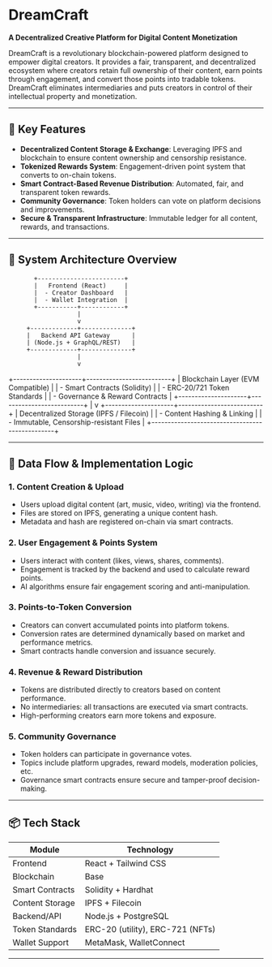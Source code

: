 # DreamCraft

**A Decentralized Creative Platform for Digital Content Monetization**

DreamCraft is a revolutionary blockchain-powered platform designed to empower digital creators. It provides a fair, transparent, and decentralized ecosystem where creators retain full ownership of their content, earn points through engagement, and convert those points into tradable tokens. DreamCraft eliminates intermediaries and puts creators in control of their intellectual property and monetization.

---

## 🚀 Key Features

- **Decentralized Content Storage & Exchange**: Leveraging IPFS and blockchain to ensure content ownership and censorship resistance.
- **Tokenized Rewards System**: Engagement-driven point system that converts to on-chain tokens.
- **Smart Contract-Based Revenue Distribution**: Automated, fair, and transparent token rewards.
- **Community Governance**: Token holders can vote on platform decisions and improvements.
- **Secure & Transparent Infrastructure**: Immutable ledger for all content, rewards, and transactions.

---

## 🧩 System Architecture Overview
           +------------------------+
           |   Frontend (React)     |
           |  - Creator Dashboard   |
           |  - Wallet Integration  |
           +-----------+------------+
                       |
                       v
         +-------------+--------------+
         |   Backend API Gateway      |
         | (Node.js + GraphQL/REST)   |
         +-------------+--------------+
                       |
                       v
 +---------------------+--------------------------+
 |             Blockchain Layer (EVM Compatible)  |
 | - Smart Contracts (Solidity)                   |
 | - ERC-20/721 Token Standards                   |
 | - Governance & Reward Contracts                |
 +---------------------+--------------------------+
                       |
                       v
 +---------------------+--------------------------+
 | Decentralized Storage (IPFS / Filecoin)        |
 | - Content Hashing & Linking                    |
 | - Immutable, Censorship-resistant Files        |
 +------------------------------------------------+

 ---

## 🔄 Data Flow & Implementation Logic

### 1. Content Creation & Upload

- Users upload digital content (art, music, video, writing) via the frontend.
- Files are stored on IPFS, generating a unique content hash.
- Metadata and hash are registered on-chain via smart contracts.

### 2. User Engagement & Points System

- Users interact with content (likes, views, shares, comments).
- Engagement is tracked by the backend and used to calculate reward points.
- AI algorithms ensure fair engagement scoring and anti-manipulation.

### 3. Points-to-Token Conversion

- Creators can convert accumulated points into platform tokens.
- Conversion rates are determined dynamically based on market and performance metrics.
- Smart contracts handle conversion and issuance securely.

### 4. Revenue & Reward Distribution

- Tokens are distributed directly to creators based on content performance.
- No intermediaries: all transactions are executed via smart contracts.
- High-performing creators earn more tokens and exposure.

### 5. Community Governance

- Token holders can participate in governance votes.
- Topics include platform upgrades, reward models, moderation policies, etc.
- Governance smart contracts ensure secure and tamper-proof decision-making.

---

## 📦 Tech Stack

| Module             | Technology                        |
|--------------------|------------------------------------|
| Frontend           | React + Tailwind CSS               |
| Blockchain         | Base          |
| Smart Contracts    | Solidity + Hardhat                 |
| Content Storage    | IPFS + Filecoin                    |
| Backend/API        | Node.js + PostgreSQL               |
| Token Standards    | ERC-20 (utility), ERC-721 (NFTs)   |
| Wallet Support     | MetaMask, WalletConnect            |

---
